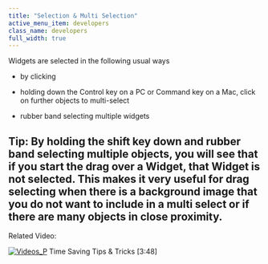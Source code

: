 ```yaml
---
title: "Selection & Multi Selection"
active_menu_item: developers
class_name: developers
full_width: true
---
```



Widgets are selected in the following usual ways

 - by clicking

 - holding down the Control key on a PC or Command key on a Mac, click on further objects to multi-select

 - rubber band selecting multiple widgets

## Tip: By holding the shift key down and rubber band selecting multiple objects, you will see that if you start the drag over a Widget, that Widget is not selected. This makes it very useful for drag selecting when there is a background image that you do not want to include in a multi select or if there are many objects in close proximity.

Related Video:

[![Videos\_P](/img/docs/videos_p.png)](http://www.youtube.com/v/UZr8PcKxE_c?autoplay=1&hd=1&fs=1&showsearch=0&rel=0&) Time Saving Tips & Tricks [3:48]

